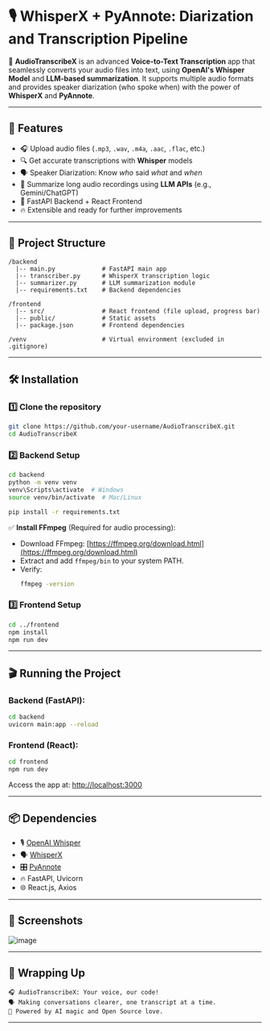# 🎙️ WhisperX + PyAnnote: Diarization and Transcription Pipeline

🎯 **AudioTranscribeX** is an advanced **Voice-to-Text Transcription** app that seamlessly converts your audio files into text, using **OpenAI's Whisper Model** and **LLM-based summarization**. It supports multiple audio formats and provides speaker diarization (who spoke when) with the power of **WhisperX** and **PyAnnote**.

---

## 📌 Features

- 🎧 Upload audio files (`.mp3`, `.wav`, `.m4a`, `.aac`, `.flac`, etc.)
- 🔍 Get accurate transcriptions with **Whisper** models
- 🗣️ Speaker Diarization: Know *who* said *what* and *when*
- 📑 Summarize long audio recordings using **LLM APIs** (e.g., Gemini/ChatGPT)
- 🧱 FastAPI Backend + React Frontend
- 🔥 Extensible and ready for further improvements

---

## 🚀 Project Structure

```
/backend
  |-- main.py             # FastAPI main app
  |-- transcriber.py      # WhisperX transcription logic
  |-- summarizer.py       # LLM summarization module
  |-- requirements.txt    # Backend dependencies

/frontend
  |-- src/                # React frontend (file upload, progress bar)
  |-- public/             # Static assets
  |-- package.json        # Frontend dependencies

/venv                     # Virtual environment (excluded in .gitignore)
```

---

## 🛠️ Installation

### 1️⃣ Clone the repository

```bash
git clone https://github.com/your-username/AudioTranscribeX.git
cd AudioTranscribeX
```

### 2️⃣ Backend Setup

```bash
cd backend
python -m venv venv
venv\Scripts\activate  # Windows
source venv/bin/activate  # Mac/Linux

pip install -r requirements.txt
```

✅ **Install FFmpeg** (Required for audio processing):

- Download FFmpeg: [https://ffmpeg.org/download.html](https://ffmpeg.org/download.html)
- Extract and add `ffmpeg/bin` to your system PATH.
- Verify:
  ```bash
  ffmpeg -version
  ```
  
### 3️⃣ Frontend Setup

```bash
cd ../frontend
npm install
npm run dev
```

---

## 🎬 Running the Project

### Backend (FastAPI):
```bash
cd backend
uvicorn main:app --reload
```

### Frontend (React):
```bash
cd frontend
npm run dev
```

Access the app at: [http://localhost:3000](http://localhost:3000)

---

## 📦 Dependencies

- 🎙️ [OpenAI Whisper](https://github.com/openai/whisper)
- 🗣️ [WhisperX](https://github.com/m-bain/whisperx)
- 🎛️ [PyAnnote](https://github.com/pyannote/pyannote-audio)
- 🔥 FastAPI, Uvicorn
- 🌐 React.js, Axios

---

## 📸 Screenshots

![image](https://github.com/user-attachments/assets/c403cd2c-17c8-4fbc-bba9-eb82d184816c)

---

## 🌟 Wrapping Up

```
🎧 AudioTranscribeX: Your voice, our code!
🗣️ Making conversations clearer, one transcript at a time.
🤖 Powered by AI magic and Open Source love.
```
---



